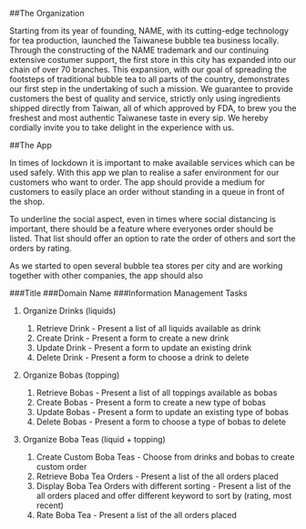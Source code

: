 ##The Organization

Starting from its year of founding, NAME, with its cutting-edge technology for tea production, launched the Taiwanese bubble tea business locally.
Through the constructing of the NAME trademark and our continuing extensive costumer support, the first store in this city has expanded into our chain of over 70 branches.
This expansion, with our goal of spreading the footsteps of traditional bubble tea to all parts of the country, demonstrates our first step in the undertaking of such a mission.
We guarantee to provide customers the best of quality and service, strictly only using ingredients shipped directly from Taiwan, all of which approved by FDA, to brew you the freshest and most authentic Taiwanese taste in every sip.
We hereby cordially invite you to take delight in the experience with us.

##The App

In times of lockdown it is important to make available services which can be used safely.
With this app we plan to realise a safer environment for our customers who want to order.
The app should provide a medium for customers to easily place an order without standing in a queue in front of the shop.

To underline the social aspect, even in times where social distancing is important, there should be a feature where everyones order should be listed.
That list should offer an option to rate the order of others and sort the orders by rating.

As we started to open several bubble tea stores per city and are working together with other companies, the app should also 

###Title
###Domain Name
###Information Management Tasks

1. Organize Drinks (liquids)
	1) Retrieve Drink	-	Present a list of all liquids available as drink
	2) Create Drink		-	Present a form to create a new drink
	3) Update Drink		-	Present a form to update an existing drink
	4) Delete Drink		-	Present a form to choose a drink to delete


2. Organize Bobas (topping)
	1) Retrieve Bobas	-	Present a list of all toppings available as bobas
	2) Create Bobas		-	Present a form to create a new type of bobas
	3) Update Bobas		-	Present a form to update an existing type of bobas
	4) Delete Bobas		-	Present a form to choose a type of bobas to delete
  
3. Organize Boba Teas (liquid + topping)
	1) Create Custom Boba Teas							- 	Choose from drinks and bobas to create custom order
	2) Retrieve Boba Tea Orders							-	Present a list of the all orders placed
	3) Display Boba Tea Orders with different sorting	-	Present a list of the all orders placed and offer different keyword to sort by (rating, most recent)
	4) Rate Boba Tea									-	Present a list of the all orders placed

